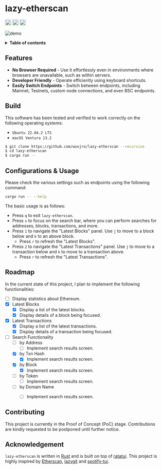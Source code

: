 # lazy-etherscan

<div align="left">
    <a href="https://github.com/woxjro/lazy-etherscan/"><img alt="Static Badge" src="https://img.shields.io/badge/github-woxjro%2Flazy-etherscan?style=for-the-badge&logo=github" height="20"></a>
    <a href="https://github.com/woxjro/lazy-etherscan/actions"><img alt="build status" src="https://img.shields.io/github/actions/workflow/status/woxjro/lazy-etherscan/rust.yml?style=for-the-badge" height="20"></a>
    <a href="https://github.com/woxjro/lazy-etherscan/blob/master/LICENSE"><img alt="GitHub" src="https://img.shields.io/github/license/woxjro/lazy-etherscan?style=for-the-badge" height="20"></a>
</div>

![demo](https://github.com/woxjro/lazy-etherscan/assets/63214188/da2d1662-1c49-433c-b32e-bb4460977a56)

<details>
 <summary><strong>Table of contents</strong></summary>
 <br/>

- [lazy-etherscan](#lazy-etherscan)
  - [Features](#features)
  - [Build](#build)
  - [Configurations & Usage](#configurations--usage)
  - [Roadmap](#roadmap)
  - [Contributing](#contributing)
  - [Acknowledgement](#acknowledgement)

<br/>
</details>

## Features
- **No Browser Required** - Use it effortlessly even in environments where browsers are unavailable, such as within servers.
- **Developer Friendly** - Operate efficiently using keyboard shortcuts.
- **Easily Switch Endpoints** - Switch between endpoints, including Mainnet, Testnets, custom node connections, and even BSC endpoints.

## Build
This software has been tested and verified to work correctly on the following operating systems:
- `Ubuntu 22.04.2 LTS`
- `macOS Ventura 13.2`

```sh
$ git clone https://github.com/woxjro/lazy-etherscan --recursive
$ cd lazy-etherscan
$ cargo run --
```

## Configurations & Usage
Please check the various settings such as endpoints using the following command:
```sh
cargo run -- --help
```

The basic usage is as follows:
- Press `q` to exit `lazy-etherscan`.
- Press `s` to focus on the search bar, where you can perform searches for addresses, blocks, transactions, and more.
- Press `1` to navigate the "Latest Blocks" panel. Use `j` to move to a block below and `k` to an above block.
    - Press `r` to refresh the "Latest Blocks".
- Press `2` to navigate the "Latest Transactions" panel. Use `j` to move to a transaction below and `k` to move to a transaction above.
    - Press `r` to refresh the "Latest Transactions".


## Roadmap
In the current state of this project, I plan to implement the following functionalities:
- [ ] Display statistics about Ethereum.
- [x] Latest Blocks
    - [x] Display a list of the latest blocks.
    - [x] Display details of a block being focused.
- [x] Latest Transactions
    - [x] Display a list of the latest transactions.
    - [x] Display details of a transaction being focused.
- [ ] Search Functionality
    - [ ] by Address
        - [ ] Implement search results screen.
    - [x] by Txn Hash
        - [x] Implement search results screen.
    - [x] by Block
        - [x] Implement search results screen.
    - [ ] by Token
        - [ ] Implement search results screen.
    - [ ] by Domain Name
        - [ ] Implement search results screen.


## Contributing
This project is currently in the Proof of Concept (PoC) stage.
Contributions are kindly requested to be postponed until further notice.


## Acknowledgement
`lazy-etherscan` is written in [Rust](https://www.rust-lang.org/) and is built on top of [ratatui](https://github.com/ratatui-org/ratatui).
This project is highly inspired by [Etherscan](https://etherscan.io/), [lazygit](https://github.com/jesseduffield/lazygit) and [spotify-tui](https://github.com/Rigellute/spotify-tui).

